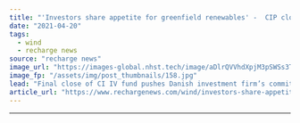 ```yaml
---
title: "'Investors share appetite for greenfield renewables' -  CIP closes green energy fund at $8.4bn"
date: "2021-04-20"
tags: 
  - wind
  - recharge news
source: "recharge news"
image_url: "https://images-global.nhst.tech/image/aDlrQVVhdXpjM3pSWSs3T08yMGpiRWtRMXNQRjBacUtGamkvcXVXeklRbz0=/nhst/binary/2b6019eb31c0d4d34270357a2909df0f"
image_fp: "/assets/img/post_thumbnails/158.jpg"
lead: "Final close of CI IV fund pushes Danish investment firm’s commitments to more than $18bn"
article_url: "https://www.rechargenews.com/wind/investors-share-appetite-for-greenfield-renewables-cip-closes-green-energy-fund-at-8-4bn/2-1-998294"
---
```


---
